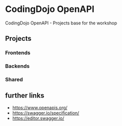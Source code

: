 # CodingDojo OpenAPI

CodingDojo OpenAPI - Projects base for the workshop

## Projects

### Frontends

### Backends

### Shared



## further links
* https://www.openapis.org/
* https://swagger.io/specification/
* https://editor.swagger.io/

